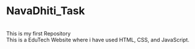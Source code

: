 # NavaDhiti_Task
<br>This is my first Repository<br>
This is a EduTech Website where i have used HTML, CSS, and JavaScript.
